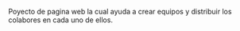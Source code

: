 Poyecto de pagina web la cual ayuda a crear equipos y distribuir los colabores en cada uno de ellos.
